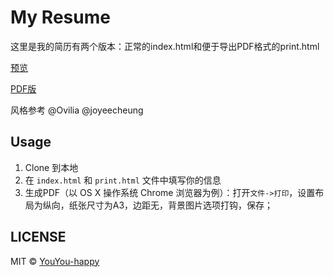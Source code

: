 # My Resume  
  
这里是我的简历有两个版本：正常的index.html和便于导出PDF格式的print.html  
  
[预览](https://youyou-happy.github.io/my-resume/)  

[PDF版](https://youyou-happy.github.io/my-resume/print.html)

风格参考 @Ovilia @joyeecheung  

## Usage
  
1. Clone 到本地
2. 在 `index.html` 和 `print.html` 文件中填写你的信息
3. 生成PDF（以 OS X 操作系统 Chrome 浏览器为例）：打开`文件->打印`，设置布局为纵向，纸张尺寸为A3，边距无，背景图片选项打钩，保存；

## LICENSE

MIT © [YouYou-happy](https://github.com/YouYou-happy)
